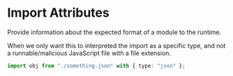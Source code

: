 # Import Attributes

Provide information about the expected format of a module to the runtime.

When we only want this to interpreted the import as a specific type,
and not a runnable/malicious JavaScript file with a file extension.

```ts
import obj from "./something.json" with { type: "json" };
```
